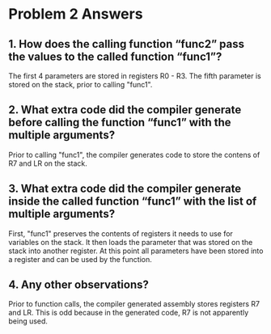 # Problem 2 Answers

## 1. How does the calling function “func2” pass the values to the called function “func1”?

  The first 4 parameters are stored in registers R0 - R3.  The fifth parameter is stored on the stack, prior to calling "func1".

## 2. What extra code did the compiler generate before calling the function “func1” with the multiple arguments?

Prior to calling "func1", the compiler generates code to store the contens of R7 and LR on the stack.

## 3. What extra code did the compiler generate inside the called function “func1” with the list of multiple arguments?

First, "func1" preserves the contents of registers it needs to use for variables on the stack.  It then loads the parameter that was stored on the stack into another register.  At this point all parameters have been stored into a register and can be used by the function.

## 4. Any other observations?

Prior to function calls, the compiler generated assembly stores registers R7 and LR. This is odd because in the generated code, R7 is not apparently being used.